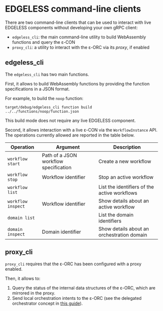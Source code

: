 # EDGELESS command-line clients

There are two command-line clients that can be used to interact with
live EDGELESS components without developing your own gRPC client:

- `edgeless_cli`: the main command-line utility to build WebAssembly functions
  and query the ε-CON
- `proxy_cli`: a utility to interact with the ε-ORC via its _proxy_, if enabled

## edgeless_cli

The `edgeless_cli` has two main functions.

First, it allows to build WebAssembly functions by providing the function
specifications in a JSON format.

For example, to build the `noop` function:

```shell
target/debug/edgeless_cli function build ../../functions/noop/function.json
```

This build mode does not require any live EDGELESS component.

Second, it allows interaction with a live ε-CON via the `WorkflowInstance` API.
The operations currently allowed are reported in the table below.

| Operation          | Argument                              | Description                                  |
| ------------------ | ------------------------------------- | -------------------------------------------- |
| `workflow start`   | Path of a JSON workflow specification | Create a new workflow                        |
| `workflow stop`    | Workflow identifier                   | Stop an active workflow                      |
| `workflow list`    |                                       | List the identifiers of the active workflows |
| `workflow inspect` | Workflow identifier                   | Show details about an active workflow        |
| `domain list`      |                                       | List the domain identifiers                  |
| `domain inspect`   | Domain identifier                     | Show details about an orchestration domain   |

## proxy_cli

`proxy_cli` requires that the ε-ORC has been configured with a proxy enabled.

Then, it allows to:

1. Query the status of the internal data structures of the ε-ORC, which are
   mirrored in the proxy.
2. Send local orchestration intents to the ε-ORC (see the delegated orchestrator
   concept in [this guide](local_orchestration.md)).